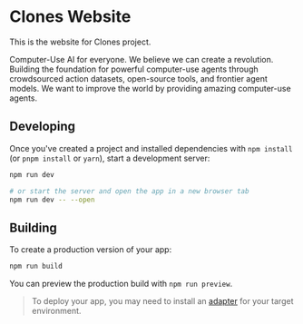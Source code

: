 # Clones Website

This is the website for Clones project.

Computer-Use AI for everyone.
We believe we can create a revolution.
Building the foundation for powerful computer-use agents through crowdsourced action datasets, open-source tools, and frontier agent models. We want to improve the world by providing amazing computer-use agents.


## Developing

Once you've created a project and installed dependencies with `npm install` (or `pnpm install` or `yarn`), start a development server:

```bash
npm run dev

# or start the server and open the app in a new browser tab
npm run dev -- --open
```

## Building

To create a production version of your app:

```bash
npm run build
```

You can preview the production build with `npm run preview`.

> To deploy your app, you may need to install an [adapter](https://svelte.dev/docs/kit/adapters) for your target environment.
